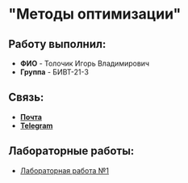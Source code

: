 # "Методы оптимизации"

## Работу выполнил:

* **ФИО** - Толочик Игорь Владимирович
* **Группа** - БИВТ-21-3

## Связь:

* [**Почта**](mailto:likimiad@yandex.ru)
* [**Telegram**](https://t.me/likimiad)

## Лабораторные работы:

* [Лабораторная работа №1](Lab1/)